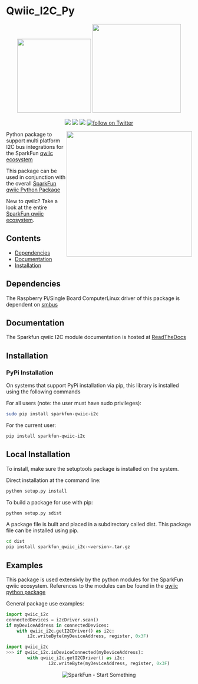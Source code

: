Qwiic_I2C_Py
==============

<p align="center">
   <img src="https://cdn.sparkfun.com/assets/custom_pages/2/7/2/qwiic-logo-registered.jpg"  width=200>  
   <img src="https://www.python.org/static/community_logos/python-logo-master-v3-TM.png"  width=240>   
</p>
<p align="center">
	<a href="https://test.pypi.org/project/sparkfun_qwiic_i2c/" alt="Package">
		<img src="https://img.shields.io/pypi/pyversions/sparkfun_qwiic_i2c.svg" /></a>
	<a href="https://github.com/sparkfun/Qwiic_I2C_Py/issues" alt="Issues">
		<img src="https://img.shields.io/github/issues/sparkfun/Qwiic_I2C_Py.svg" /></a>
	<a href="https://github.com/sparkfun/Qwiic_Proximity_Py/blob/master/LICENSE" alt="License">
		<img src="https://img.shields.io/badge/license-MIT-blue.svg" /></a>
	<a href="https://twitter.com/intent/follow?screen_name=sparkfun">
        	<img src="https://img.shields.io/twitter/follow/sparkfun.svg?style=social&logo=twitter"
           	 alt="follow on Twitter"></a>
	
</p>

<img src="https://cdn.sparkfun.com/assets/custom_pages/2/7/2/qwiic-products-hooked-up.jpg"  align="right" width=340>

Python package to support multi platform I2C bus integrations for the SparkFun [qwiic ecosystem](https://www.sparkfun.com/qwiic)

This package can be used in conjunction with the overall [SparkFun qwiic Python Package](https://github.com/sparkfun/Qwiic_Py)

New to qwiic? Take a look at the entire [SparkFun qwiic ecosystem](https://www.sparkfun.com/qwiic).

## Contents

* [Dependencies](#dependencies)
* [Documentation](#documentation)
* [Installation](#installation)


Dependencies 
---------------
The Raspberry Pi/Single Board ComputerLinux driver of this package is dependent on 
[smbus](https://pypi.org/project/smbus/)

Documentation
-------------
The Sparkfun qwiic I2C module documentation is hosted at [ReadTheDocs](https://qwiic-bme280-py.readthedocs.io/en/latest/?)

Installation
---------------

### PyPi Installation
On systems that support PyPi installation via pip, this library is installed using the following commands

For all users (note: the user must have sudo privileges):
```sh
sudo pip install sparkfun-qwiic-i2c
```
For the current user:

```sh
pip install sparkfun-qwiic-i2c
```
## Local Installation
To install, make sure the setuptools package is installed on the system.

Direct installation at the command line:
```sh
python setup.py install
```

To build a package for use with pip:
```sh
python setup.py sdist
 ```
A package file is built and placed in a subdirectory called dist. This package file can be installed using pip.
```sh
cd dist
pip install sparkfun_qwiic_i2c-<version>.tar.gz
```

Examples
---------------
This package is used extensivly by the python modules for the SparkFun qwiic ecosystem. References to the modules can be found in the [qwiic python package](https://github.com/sparkfun/Qwiic_Py/tree/master/drivers)

General package use examples:

```python
import qwiic_i2c
connectedDevices = i2cDriver.scan()
if myDeviceAddress in connectedDevices:
	with qwiic_i2c.getI2CDriver() as i2c:
		i2c.writeByte(myDeviceAddress, register, 0x3F)
```

```python
import qwiic_i2c
>>> if qwiic_i2c.isDeviceConnected(myDeviceAddress):
        with qwiic_i2c.getI2CDriver() as i2c:
                i2c.writeByte(myDeviceAddress, register, 0x3F)
```

<p align="center">
<img src="https://cdn.sparkfun.com/assets/custom_pages/3/3/4/dark-logo-red-flame.png" alt="SparkFun - Start Something">
</p>
